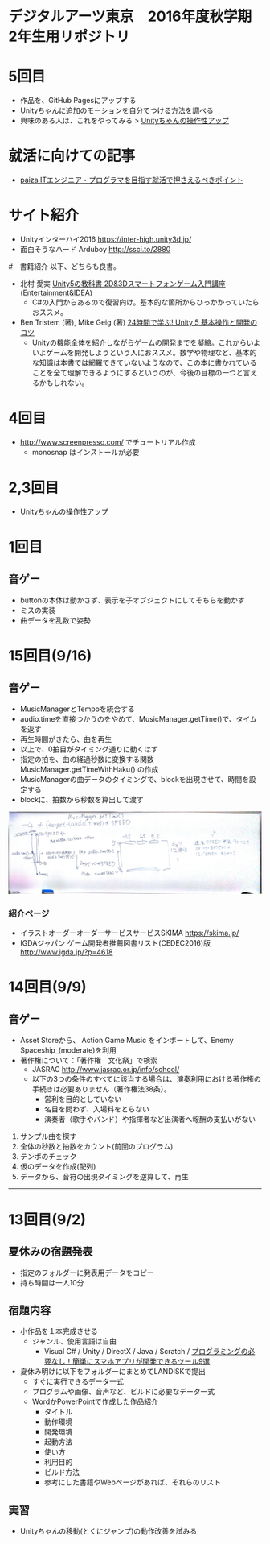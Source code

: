 # デジタルアーツ東京　2016年度秋学期　2年生用リポジトリ

# 5回目
- 作品を、GitHub Pagesにアップする
- Unityちゃんに追加のモーションを自分でつける方法を調べる
- 興味のある人は、これをやってみる > [Unityちゃんの操作性アップ](https://github.com/tanakaedu/dat161-aki/wiki/UnityChan%E3%81%AE%E6%93%8D%E4%BD%9C%E6%80%A7%E3%82%92%E3%82%88%E3%81%8F%E3%81%99%E3%82%8B)


# 就活に向けての記事
- [paiza ITエンジニア・プログラマを目指す就活で押さえるべきポイント](http://paiza.jp/advice/student_advice)


# サイト紹介
- Unityインターハイ2016 https://inter-high.unity3d.jp/
- 面白そうなハード Arduboy http://ssci.to/2880


#　書籍紹介
以下、どちらも良書。
- 北村 愛実 [Unity5の教科書 2D&3Dスマートフォンゲーム入門講座 (Entertainment&IDEA) ](https://www.amazon.co.jp/dp/4862463541/)
  - C#の入門からあるので復習向け。基本的な箇所からひっかかっていたらおススメ。
- Ben Tristem (著), Mike Geig (著) [24時間で学ぶ! Unity 5 基本操作と開発のコツ](https://www.amazon.co.jp/dp/4862463541/)
  - Unityの機能全体を紹介しながらゲームの開発までを凝縮。これからいよいよゲームを開発しようという人におススメ。数学や物理など、基本的な知識は本書では網羅できていないようなので、この本に書かれていることを全て理解できるようにするというのが、今後の目標の一つと言えるかもしれない。


# 4回目
- http://www.screenpresso.com/ でチュートリアル作成
  - monosnap はインストールが必要
 

# 2,3回目
- [Unityちゃんの操作性アップ](https://github.com/tanakaedu/dat161-aki/wiki/UnityChan%E3%81%AE%E6%93%8D%E4%BD%9C%E6%80%A7%E3%82%92%E3%82%88%E3%81%8F%E3%81%99%E3%82%8B)


# 1回目
## 音ゲー
- buttonの本体は動かさず、表示を子オブジェクトにしてそちらを動かす
- ミスの実装
- 曲データを乱数で姿勢


# 15回目(9/16)
## 音ゲー
- MusicManagerとTempoを統合する
- audio.timeを直接つかうのをやめて、MusicManager.getTime()で、タイムを返す
- 再生時間がきたら、曲を再生
- 以上で、0拍目がタイミング通りに動くはず
- 指定の拍を、曲の経過秒数に変換する関数 MusicManager.getTimeWithHaku() の作成
- MusicManagerの曲データのタイミングで、blockを出現させて、時間を設定する
- blockに、拍数から秒数を算出して渡す

![ホワイトボード](https://github.com/tanakaedu/dat162-aki/blob/master/img0909.jpg?raw=true)

### 紹介ページ
- イラストオーダーオーダーサービスサービスSKIMA https://skima.jp/
- IGDAジャパン ゲーム開発者推薦図書リスト(CEDEC2016)版 http://www.igda.jp/?p=4618


# 14回目(9/9)
## 音ゲー
- Asset Storeから、 Action Game Music をインポートして、Enemy Spaceship_(moderate)を利用
- 著作権について：「著作権　文化祭」で検索
  - JASRAC http://www.jasrac.or.jp/info/school/
  - 以下の3つの条件のすべてに該当する場合は、演奏利用における著作権の手続きは必要ありません（著作権法38条）。
    - 営利を目的としていない
    - 名目を問わず、入場料をとらない
    - 演奏者（歌手やバンド）や指揮者など出演者へ報酬の支払いがない

1. サンプル曲を探す
2. 全体の秒数と拍数をカウント(前回のプログラム)
3. テンポのチェック
4. 仮のデータを作成(配列)
5. データから、音符の出現タイミングを逆算して、再生

---


# 13回目(9/2)
## 夏休みの宿題発表
- 指定のフォルダーに発表用データをコピー
- 持ち時間は一人10分

## 宿題内容
- 小作品を１本完成させる
  - ジャンル、使用言語は自由
    - Visual C# / Unity / DirectX / Java / Scratch / [プログラミングの必要なし！簡単にスマホアプリが開発できるツール9選](https://freelance.levtech.jp/guide/detail/38/?utm_content=bufferf4992&utm_medium=social&utm_source=twitter.com&utm_campaign=buffer)
- 夏休み明けに以下をフォルダーにまとめてLANDISKで提出
  - すぐに実行できるデータ一式
  - プログラムや画像、音声など、ビルドに必要なデータ一式
  - WordかPowerPointで作成した作品紹介
    - タイトル
    - 動作環境
    - 開発環境
    - 起動方法
    - 使い方
    - 利用目的
    - ビルド方法
    - 参考にした書籍やWebページがあれば、それらのリスト

## 実習
- Unityちゃんの移動(とくにジャンプ)の動作改善を試みる

